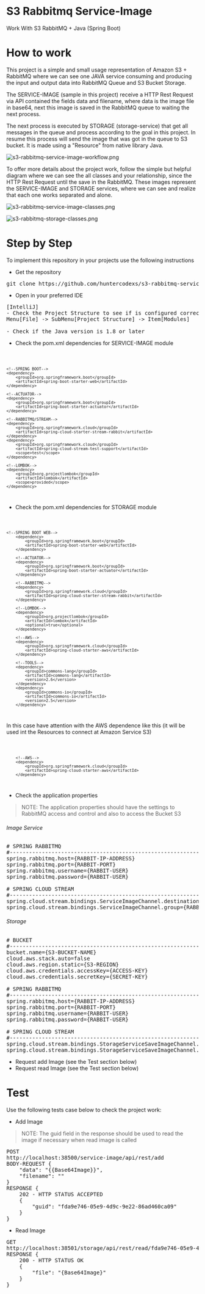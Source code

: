 # S3 Rabbitmq Service-Image
Work With S3 RabbitMQ + Java (Spring Boot)

# How to work

This project is a simple and small usage representation of Amazon S3 + RabbitMQ where we can see one JAVA service 
consuming and producing the input and output data into RabbitMQ Queue and S3 Bucket Storage.

The SERVICE-IMAGE (sample in this project) receive a HTTP Rest Request via API contained the fields data and filename, 
where data is the image file in base64, next this image is saved in the RabbitMQ queue to waiting the next process.

The next process is executed by STORAGE (storage-service) that get all messages in the queue and process according 
to the goal in this project. In resume this process will send the image that was got in the queue to S3 bucket. It is 
made using a "Resource" from native library Java. 

![s3-rabbitmq-service-image-workflow.png](media/s3-rabbitmq-service-image-workflow.png)

To offer more details about the project work, follow the simple but helpful diagram where we can see the all classes 
and your relationship, since the HTTP Rest Request until the save in the RabbitMQ. These images represent the 
SERVICE-IMAGE and STORAGE services, where we can see and realize that each one works separated and alone.

![s3-rabbitmq-service-image-classes.png](media/s3-rabbitmq-service-image-classes.png)

![s3-rabbitmq-storage-classes.png](media/s3-rabbitmq-storage-classes.png)

# Step by Step

To implement this repository in your projects use the following instructions

- Get the repository

<pre>
git clone https://github.com/huntercodexs/s3-rabbitmq-service-image.git
</pre>

- Open in your preferred IDE

<pre>
[IntelliJ]
- Check the Project Structure to see if is configured correctly
Menu[File] -> SubMenu[Project Structure] -> Item[Modules]

- Check if the Java version is 1.8 or later
</pre>

- Check the pom.xml dependencies for SERVICE-IMAGE module

<code>

    <!--SPRING BOOT-->
    <dependency>
        <groupId>org.springframework.boot</groupId>
        <artifactId>spring-boot-starter-web</artifactId>
    </dependency>

    <!--ACTUATOR-->
    <dependency>
        <groupId>org.springframework.boot</groupId>
        <artifactId>spring-boot-starter-actuator</artifactId>
    </dependency>

    <!--RABBITMQ/STREAM-->
    <dependency>
        <groupId>org.springframework.cloud</groupId>
        <artifactId>spring-cloud-starter-stream-rabbit</artifactId>
    </dependency>
    <dependency>
        <groupId>org.springframework.cloud</groupId>
        <artifactId>spring-cloud-stream-test-support</artifactId>
        <scope>test</scope>
    </dependency>

    <!--LOMBOK-->
    <dependency>
        <groupId>org.projectlombok</groupId>
        <artifactId>lombok</artifactId>
        <scope>provided</scope>
    </dependency>

</code>

- Check the pom.xml dependencies for STORAGE module

<code>

    <!--SPRING BOOT WEB-->
		<dependency>
			<groupId>org.springframework.boot</groupId>
			<artifactId>spring-boot-starter-web</artifactId>
		</dependency>

		<!--ACTUATOR-->
		<dependency>
			<groupId>org.springframework.boot</groupId>
			<artifactId>spring-boot-starter-actuator</artifactId>
		</dependency>

		<!--RABBITMQ-->
		<dependency>
  			<groupId>org.springframework.cloud</groupId>
  			<artifactId>spring-cloud-starter-stream-rabbit</artifactId>
		</dependency>

		<!--LOMBOK-->
		<dependency>
			<groupId>org.projectlombok</groupId>
			<artifactId>lombok</artifactId>
			<optional>true</optional>
		</dependency>

		<!--AWS-->
 		<dependency>
	        <groupId>org.springframework.cloud</groupId>
	        <artifactId>spring-cloud-starter-aws</artifactId>
    	</dependency>

		<!--TOOLS-->
		<dependency>
			<groupId>commons-lang</groupId>
			<artifactId>commons-lang</artifactId>
			<version>2.6</version>
		</dependency>
		<dependency>
			<groupId>commons-io</groupId>
			<artifactId>commons-io</artifactId>
			<version>2.5</version>
		</dependency>

</code>

In this case have attention with the AWS dependence like this (it will be used int the Resources to connect at 
Amazon Service S3)

<code>

		<!--AWS-->
 		<dependency>
	        <groupId>org.springframework.cloud</groupId>
	        <artifactId>spring-cloud-starter-aws</artifactId>
    	</dependency>

</code>

- Check the application properties

> NOTE: The application properties should have the settings to RabbitMQ access and control and also to access the Bucket S3

###### Image Service

<pre>
# SPRING RABBITMQ
#----------------------------------------------------------------------------------------------------------------
spring.rabbitmq.host={RABBIT-IP-ADDRESS}
spring.rabbitmq.port={RABBIT-PORT}
spring.rabbitmq.username={RABBIT-USER}
spring.rabbitmq.password={RABBIT-USER}

# SPRING CLOUD STREAM
#----------------------------------------------------------------------------------------------------------------
spring.cloud.stream.bindings.ServiceImageChannel.destination={RABBIT-QUEUE-NAME}
spring.cloud.stream.bindings.ServiceImageChannel.group={RABBIT-EXCHANGE-NAME}
</pre>

###### Storage

<pre>
# BUCKET
#----------------------------------------------------------------------------------------------------------------
bucket.name={S3-BUCKET-NAME}
cloud.aws.stack.auto=false
cloud.aws.region.static={S3-REGION}
cloud.aws.credentials.accessKey={ACCESS-KEY}
cloud.aws.credentials.secretKey={SECRET-KEY}

# SPRING RABBITMQ
#----------------------------------------------------------------------------------------------------------------
spring.rabbitmq.host={RABBIT-IP-ADDRESS}
spring.rabbitmq.port={RABBIT-PORT}
spring.rabbitmq.username={RABBIT-USER}
spring.rabbitmq.password={RABBIT-USER}

# SPRING CLOUD STREAM
#----------------------------------------------------------------------------------------------------------------
spring.cloud.stream.bindings.StorageServiceSaveImageChannel.destination={RABBIT-QUEUE-NAME}
spring.cloud.stream.bindings.StorageServiceSaveImageChannel.group={RABBIT-EXCHANGE-NAME}
</pre>

- Request add Image (see the Test section below)
- Request read Image (see the Test section below)

# Test

Use the following tests case below to check the project work: 

- Add Image

> NOTE: The guid field in the response should be used to read the image if necessary when read image is called

<pre>
POST
http://localhost:38500/service-image/api/rest/add
BODY-REQUEST {
    "data": "{{Base64Image}}",
    "filename": ""
}
RESPONSE {
    202 - HTTP STATUS ACCEPTED
    {
        "guid": "fda9e746-05e9-4d9c-9e22-86ad460ca09"
    }
}
</pre>


- Read Image

<pre>
GET
http://localhost:38501/storage/api/rest/read/fda9e746-05e9-4d9c-9e22-86ad460ca09
RESPONSE {
    200 - HTTP STATUS OK
    {
        "file": "{Base64Image}"
    }
}
</pre>
